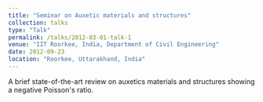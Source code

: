 ```yaml
---
title: "Seminar on Auxetic materials and structures"
collection: talks
type: "Talk"
permalink: /talks/2012-03-01-talk-1
venue: "IIT Roorkee, India, Department of Civil Engineering"
date: 2012-09-23
location: "Roorkee, Uttarakhand, India"
---
```


A brief state-of-the-art review on auxetics materials and structures showing a negative Poisson's ratio.
